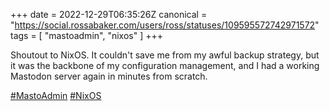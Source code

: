 +++
date = 2022-12-29T06:35:26Z
canonical = "https://social.rossabaker.com/users/ross/statuses/109595572742971572"
tags = [ "mastoadmin", "nixos" ]
+++

<p>Shoutout to NixOS.  It couldn&#39;t save me from my awful backup strategy, but it was the backbone of my configuration management, and I had a working Mastodon server again in minutes from scratch.</p><p><a href="https://social.rossabaker.com/tags/MastoAdmin" class="mention hashtag" rel="tag">#<span>MastoAdmin</span></a> <a href="https://social.rossabaker.com/tags/NixOS" class="mention hashtag" rel="tag">#<span>NixOS</span></a></p>
